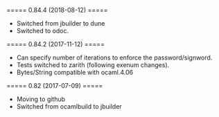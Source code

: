 ===== 0.84.4 (2018-08-12) =====
  * Switched from jbuilder to dune
  * Switched to odoc.


===== 0.84.2 (2017-11-12) =====
  * Can specify number of iterations to enforce the password/signword.
  * Tests switched to zarith (following exenum changes).
  * Bytes/String compatible with ocaml.4.06
  
===== 0.82 (2017-07-09) =====
  * Moving to github
  * Switched from ocamlbuild to jbuilder

